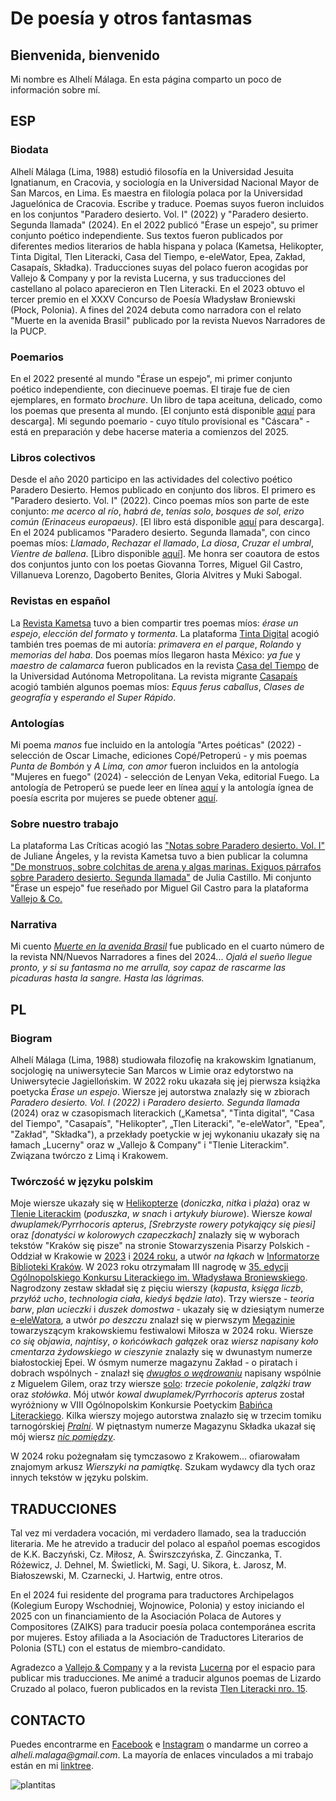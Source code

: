 # De poesía y otros fantasmas
## Bienvenida, bienvenido

Mi nombre es Alhelí Málaga.
En esta página comparto un poco de información sobre mí.

## ESP

### Biodata

Alhelí Málaga (Lima, 1988) estudió filosofía en la Universidad Jesuita Ignatianum, en Cracovia, y sociología en la Universidad Nacional Mayor de San Marcos, en Lima. Es maestra en filología polaca por la Universidad Jaguelónica de Cracovia. Escribe y traduce. Poemas suyos fueron incluidos en los conjuntos "Paradero desierto. Vol. I" (2022) y "Paradero desierto. Segunda llamada" (2024). En el 2022 publicó "Érase un espejo", su primer conjunto poético independiente. Sus textos fueron publicados por diferentes medios literarios de habla hispana y polaca (Kametsa, Helikopter, Tinta Digital, Tlen Literacki, Casa del Tiempo, e-eleWator, Epea, Zakład, Casapaís, Składka). Traducciones suyas del polaco fueron acogidas por Vallejo & Company y por la revista Lucerna, y sus traducciones del castellano al polaco aparecieron en Tlen Literacki. En el 2023 obtuvo el tercer premio en el XXXV Concurso de Poesía Władysław Broniewski (Płock, Polonia). A fines del 2024 debuta como narradora con el relato "Muerte en la avenida Brasil" publicado por la revista Nuevos Narradores de la PUCP.

### Poemarios

En el 2022 presenté al mundo "Érase un espejo", mi primer conjunto poético independiente, con diecinueve poemas. El tiraje fue de cien ejemplares, en formato _brochure_. Un libro de tapa aceituna, delicado, como los poemas que presenta al mundo. [El conjunto está disponible [aquí](https://github.com/malhelik/malhelik.github.io/files/14628088/REG.Erase.un.espejo.Alheli.Malaga.pdf) para descarga]. Mi segundo poemario - cuyo título provisional es "Cáscara" - está en preparación y debe hacerse materia a comienzos del 2025.

### Libros colectivos

Desde el año 2020 participo en las actividades del colectivo poético Paradero Desierto. Hemos publicado en conjunto dos libros. El primero es "Paradero desierto. Vol. I" (2022). Cinco poemas míos son parte de este conjunto: _me acerco al río_, _habrá de_, _tenías solo_, _bosques de sol_, _erizo común (Erinaceus europaeus)_. [El libro está disponible [aquí](https://github.com/malhelik/malhelik.github.io/files/14628090/Paradero.desierto.Vol.I.pdf) para descarga]. En el 2024 publicamos "Paradero desierto. Segunda llamada", con cinco poemas míos: _Llamado_, _Rechazar el llamado_, _La diosa_, _Cruzar el umbral_, _Vientre de ballena_. [Libro disponible [aquí](https://github.com/malhelik/malhelik.github.io/files/14628091/Paradero.desierto.Segunda.llamada.VF.pdf)]. Me honra ser coautora de estos dos conjuntos junto con los poetas Giovanna Torres, Miguel Gil Castro, Villanueva Lorenzo, Dagoberto Benites, Gloria Alvitres y Muki Sabogal.

### Revistas en español

La [Revista Kametsa](https://www.revistakametsa.wordpress.com/2022/07/22/poesia-internacional-alheli-malaga-peru/) tuvo a bien  compartir tres poemas míos: _érase un espejo_, _elección del formato_ y _tormenta_. La plataforma [Tinta Digital](https://tintadigitalxs.wordpress.com/2023/11/20/3-poemas-de-alheli-malaga) acogió también tres poemas de mi autoría: _primavera en el parque_, _Rolando_ y _memorias del haba_. Dos poemas míos llegaron hasta México: _ya fue_ y _maestro de calamarca_ fueron publicados en la revista [Casa del Tiempo](https://casadeltiempo.uam.mx/index.php/30-ct-vi-15/533-ct-vi-15-dos-poemas-alheli-malaga) de la Universidad Autónoma Metropolitana. La revista migrante [Casapaís](https://www.casapais.org/faro-fantasma/alheli-malaga) acogió también algunos poemas míos: _Equus ferus caballus_, _Clases de geografía_ y _esperando el Super Rápido_.

### Antologías

Mi poema _manos_ fue incluido en la antología "Artes poéticas" (2022) - selección de Oscar Limache, ediciones Copé/Petroperú  - y mis poemas _Punta de Bombón_ y _A Lima, con amor_ fueron incluidos en la antología "Mujeres en fuego" (2024) - selección de Lenyan Veka, editorial Fuego. La antología de Petroperú se puede leer en línea [aquí](https://cultura.petroperu.com.pe/biblioteca-virtual/artes-poeticas-muestra-de-textos-del-taller-de-poesia-dictado-por-oscar-limache/) y la antología ígnea de poesía escrita por mujeres se puede obtener [aquí](https://www.instagram.com/editorialfuego/).

### Sobre nuestro trabajo

La plataforma Las Críticas acogió las ["Notas sobre Paradero desierto. Vol. I"](https://lascriticas.com/index.php/2023/05/23/paradero-desierto-vol-i-del-movimiento-paradero-desierto/) de Juliane Ángeles, y la revista Kametsa tuvo a bien publicar la columna ["De monstruos, sobre colchitas de arena y algas marinas. Exiguos párrafos sobre Paradero desierto. Segunda llamada"](https://revistakametsa.wordpress.com/2024/06/05/de-monstruos-sobre-colchitas-de-arena-y-algas-marinas-exiguos-parrafos-sobre-paradero-desierto-segunda-llamada) de Julia Castillo. Mi conjunto "Érase un espejo" fue reseñado por Miguel Gil Castro para la plataforma [Vallejo & Co.](https://www.vallejoandcompany.com/2025/01/25/ser-mujer-frente-a-un-espejo/)

### Narrativa

Mi cuento [_Muerte en la avenida Brasil_](https://revistann.pucp.edu.pe/nueve-relatos/muerte-en-la-avenida-brasil/) fue publicado en el cuarto número de la revista NN/Nuevos Narradores a fines del 2024... _Ojalá el sueño llegue pronto, y si su fantasma no me arrulla, soy capaz de rascarme las picaduras hasta la sangre. Hasta las lágrimas._

## PL

### Biogram

Alhelí Málaga (Lima, 1988) studiowała filozofię na krakowskim Ignatianum, socjologię na uniwersytecie San Marcos w Limie oraz edytorstwo na Uniwersytecie Jagiellońskim. W 2022 roku ukazała się jej pierwsza książka poetycka _Érase un espejo_. Wiersze jej autorstwa znalazły się w zbiorach _Paradero desierto. Vol. I (2022)_ i _Paradero desierto. Segunda llamada_ (2024) oraz w czasopismach literackich („Kametsa", "Tinta digital", "Casa del Tiempo", "Casapaís", "Helikopter", „Tlen Literacki", "e-eleWator", "Epea", "Zakład", "Składka"), a przekłady poetyckie w jej wykonaniu ukazały się na łamach „Lucerny" oraz w „Vallejo & Company" i "Tlenie Literackim". Związana twórczo z Limą i Krakowem.

### Twórczość w języku polskim

Moje wiersze ukazały się w [Helikopterze](https://www.opt-art.net/helikopter/10-2022/alheli-malaga-trzy-wiersze) (_doniczka_, _nitka_ i _plaża_) oraz w [Tlenie Literackim](https://tlenliteracki.pl/alheli-malaga-trzy-wiersze) (_poduszka_, _w snach_ i _artykuły biurowe_). Wiersze _kowal dwuplamek/Pyrrhocoris apterus_, _[Srebrzyste rowery potykający się piesi]_ oraz _[donatyści w kolorowych czapeczkach]_ znalazły się w wyborach tekstów "Kraków się pisze" na stronie Stowarzyszenia Pisarzy Polskich - Oddział w Krakowie w [2023](https://www.sppkrakow.pl/zwiedzanie-i-pisanie-krakow-sie-pisze-wakacyjne-warsztaty-literackie) i [2024 roku](https://www.sppkrakow.pl/wybrane-teksty-napisane-podczas-ii-etapu-warsztatow-krakow-sie-pisze-zwiedzanie-i-pisanie/), a utwór _na łąkach_ w [Informatorze Biblioteki Kraków](https://www.cyfrowa.biblioteka.krakow.pl/Content/6786/IBK%202023.10.pdf). W 2023 roku otrzymałam III nagrodę w [35. edycji Ogólnopolskiego Konkursu Literackiego im. Władysława Broniewskiego](https://tp.com.pl/artykul/lisc-debu-pofrunal/1500891). Nagrodzony zestaw składał się z pięciu wierszy (_kapusta_, _księga liczb_, _przyłóż ucho_, _technologia ciała_, _kiedyś będzie lato_). Trzy wiersze - _teoria barw_, _plan ucieczki_ i _duszek domostwa_ - ukazały się w dziesiątym numerze [e-eleWatora](https://e-elewator.org/e-e-10-alheli-malaga/), a utwór _po deszczu_ znalazł się w pierwszym [Megazinie](https://www.sppkrakow.pl/pierwsza-noc-mega-zinu/) towarzyszącym krakowskiemu festiwalowi Miłosza w 2024 roku. Wiersze _co się objawia_, _najntisy_, _o końcówkach gałązek_ oraz _wiersz napisany koło cmentarza żydowskiego w cieszynie_ znalazły się w dwunastym numerze białostockiej Epei. W ósmym numerze magazynu Zakład - o piratach i dobrach wspólnych - znalazł się [_dwugłos o wędrowaniu_](https://www.zakladmagazyn.pl/post/miguel-gil-alhel%C3%AD-m%C3%A1laga-dwug%C5%82os-o-w%C4%99drowaniu) napisany wspólnie z Miguelem Gilem, oraz trzy wiersze [solo](https://www.zakladmagazyn.pl/post/alheli-malaga-zestaw-trzech-wierszy): _trzecie pokolenie_, _zalążki traw_ oraz _stołówka_. Mój utwór _kowal dwuplamek/Pyrrhocoris apterus_ został wyróżniony w VIII Ogólnopolskim Konkursie Poetyckim [Babińca Literackiego](https://www.facebook.com/share/p/14pQ6H33Ck/). Kilka wierszy mojego autorstwa znalazło się w trzecim tomiku tarnogórskiej [_Pralni_](https://www.facebook.com/share/p/18YtENbTNv). W piętnastym numerze Magazynu Składka ukazał się mój wiersz [_nic pomiędzy_](https://magazynskladka.pl/nic-pomiedzy-alheli-malaga/). 

W 2024 roku pożegnałam się tymczasowo z Krakowem... ofiarowałam znajomym arkusz _Wierszyki na pamiątkę_. Szukam wydawcy dla tych oraz innych tekstów w języku polskim. 

## TRADUCCIONES

Tal vez mi verdadera vocación, mi verdadero llamado, sea la traducción literaria. Me he atrevido a traducir del polaco al español poemas escogidos de K.K. Baczyński, Cz. Miłosz, A. Świrszczyńska, Z. Ginczanka, T. Różewicz, J. Dehnel, M. Świetlicki, M. Sagi, U. Sikora, Ł. Jarosz, M. Białoszewski, M. Czarnecki, J. Hartwig, entre otros. 

En el 2024 fui residente del programa para traductores Archipelagos (Kolegium Europy Wschodniej, Wojnowice, Polonia) y estoy iniciando el 2025 con un financiamiento de la Asociación Polaca de Autores y Compositores (ZAIKS) para traducir poesía polaca contemporánea escrita por mujeres. Estoy afiliada a la Asociación de Traductores Literarios de Polonia (STL) con el estatus de miembro-candidato.

Agradezco a [Vallejo & Company](https://www.vallejoandcompany.com/tag/alheli-malaga) y a la revista [Lucerna](https://www.revistalucerna.com) por el espacio para publicar mis traducciones. Me animé a traducir algunos poemas de Lizardo Cruzado al polaco, fueron publicados en la revista [Tlen Literacki nro. 15](https://tlenliteracki.pl/lizardo-cruzado-wiersze/). 

## CONTACTO

Puedes encontrarme en [Facebook](https://www.facebook.com/alhelimalaga) e [Instagram](https://www.instagram.com/malhelik) o mandarme un correo a _alheli.malaga@gmail.com_. La mayoría de enlaces vinculados a mi trabajo están en mi [linktree](https://linktr.ee/alhelicha).

![plantitas](https://github.com/malhelik/malhelik.github.io/assets/163737180/22be2d40-212b-4a39-ac23-00316406adc0)
